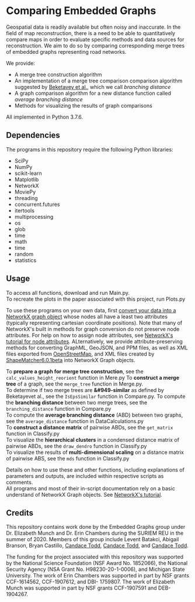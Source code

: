# Comparing Embedded Graphs
<!-- title -->
Geospatial data is readily available but often noisy and inaccurate. 
In the field of map reconstruction, there is a need to be able to quantitatively compare maps in order to evaluate specific methods and data sources
for reconstruction. 
We aim to do so by comparing corresponding merge trees of embedded graphs representing road networks.
  
We provide:
- A merge tree construction algorithm
- An implementation of a merge tree comparison comparison algorithm suggested by [Beketavey et al.](https://link.springer.com/chapter/10.1007%2F978-3-319-04099-8_10 "Measuring the Distance Between Merge Trees"), which we call *branching distance*
- A graph comparison algorithm for a new distance function called *average branching distance*
- Methods for visualizing the results of graph comparisons  
  
All implemented in Python 3.7.6.
<!-- Methods for converting different data formats into NetworkX graph objects? -->

<!--## Using this repository
Should you use the source code and/or data from this site, please cite also the following paper? -->

## Dependencies
The programs in this repository require the following Python libraries:

- SciPy  
- NumPy  
- scikit-learn  
- Matplotlib  
- NetworkX
- MoviePy
- threading 
- concurrent.futures
- itertools
- multiprocessing
- os
- glob
- time  
- math  
- time
- random
- statistics

## Usage
To access all functions, download and run Main.py.  
To recreate the plots in the paper associated with this project, run Plots.py     

To use these programs on your own data, first [convert your data into a NetworkX graph object](https://networkx.github.io/documentation/stable/reference/readwrite/index.html) whose nodes all have a least two attributes (typically representing cartesian coordinate positions). Note that many of NetworkX's built in methods for graph conversion do not preserve node attributes. For help on how to assign node attributes, see [NetworkX's tutorial for node attributes](https://networkx.github.io/documentation/networkx-1.10/tutorial/tutorial.html#adding-attributes-to-graphs-nodes-and-edges "NetworkX Tutorial: Adding attributes to graphs, nodes, and edges"). ALternatively, we provide attribute-preserving methods for converting GraphML, GeoJSON, and PPM files, as well as XML files exported from [OpenStreetMap](https://www.openstreetmap.org/export#map=15/37.9966/23.7486 "OpenStreetMap.org"), and XML files created by [ShapeMatcher6.0.1beta](http://www.cs.toronto.edu/~dmac/ShapeMatcher) into NetworkX Graph objects.

To **prepare a graph for merge tree construction**, see the `calc_values_height_reorient` function in Mere.py
To **construct a merge tree** of a graph, see the `merge_tree` function in Merge.py.  
To determine if two merge trees are **&#949-similar** as defined by Beketayevet al., see the `IsEpsSimilar` function in Compare.py.
To compute the **branching distance** between two merge trees, see the `branching_distance` function in Compare.py  
To compute the **average branching distance** (ABD) between two graphs, see the `average_distance` function in DataCalculations.py  
To **construct a distance matrix** of pairwise ABDs, see the `get_matrix` function in Classify.py  
To visualize the **hierarchical clusters** in a condensed distance matrix of pairwise ABDs, see the `draw_dendro` function in Classify.py  
To visualize the results of **multi-dimensional scaling** on a distance matrix of pairwise ABS, see the `mds` function in Classify.py  
  
Details on how to use these and other functions, including explanations of parameters and outputs, are included within respective scripts as comments.  
All programs and most of their in-script documentation rely on a basic understand of NetworkX Graph objects. See [NetworkX's tutorial](https://networkx.github.io/documentation/stable/tutorial.html "NetworkX Tutorial").

## Credits
This repository contains work done by the Embedded Graphs group under Dr. Elizabeth Munch and Dr. Erin Chambers during the SURIEM REU in the summer of 2020. 
Members of this group include Levent Batakci, Abigail Branson, Bryan Castillo, [Candace Todd](https://www.linkedin.com/in/candace-todd "Candace Todd's LinkedIn Profile"), [Candace Todd](https://github.com/CLTodd "Candace Todd's GitHub Profile"), and [Candace Todd](mailto:clt5441@psu.edu).
<!-- list our institution? linkedin? -->

The funding for the project associated with this repository was supported by the National Science Foundation (NSF Award No. 1852066), the National Security Agency (NSA Grant No. H98230-20-1-0006), and Michigan State University. 
The work of Erin Chambers was supported in part by NSF grants CCF-1614562, CCF-1907612, and DBI-
1759807. The work of Elizabeth Munch was supported in part by NSF grants CCF-1907591 and DEB-
1904267.

<!-- ShapeMatcher -->
<!-- data sources -->
